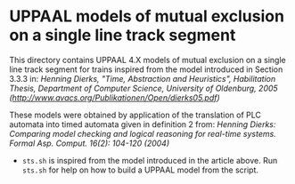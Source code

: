 # UPPAAL models of mutual exclusion on a single line track segment

This directory contains UPPAAL 4.X models of mutual exclusion on a single line
track segment for trains inspired from the model introduced in Section 3.3.3 in:
*Henning Dierks, "Time, Abstraction and Heuristics",
Habilitation Thesis, Department of Computer Science,
University of Oldenburg, 2005 (http://www.avacs.org/Publikationen/Open/dierks05.pdf)*

These models were obtained by application of the translation of PLC automata into timed automata
given in definition 2 from:
*Henning Dierks:
Comparing model checking and logical reasoning for real-time systems. Formal Asp.
 Comput. 16(2): 104-120 (2004)*

- `sts.sh` is inspired from the model introduced in the
article above.
Run `sts.sh` for help on how to build a UPPAAL model from the script.

